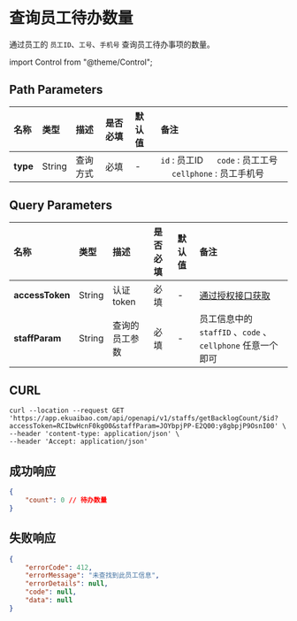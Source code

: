 # 查询员工待办数量
通过员工的 `员工ID`、`工号`、`手机号` 查询员工待办事项的数量。

import Control from "@theme/Control";

<Control
method="GET"
url="/api/openapi/v1/staffs/getBacklogCount/$`type`"
/>

## Path Parameters

| 名称 | 类型 | 描述 | 是否必填 | 默认值 | 备注 |
| :--- | :--- | :--- | :--- |:--- | :--- |
| **type** | String | 查询方式 | 必填 | - | `id` : 员工ID &emsp; `code` : 员工工号 &emsp; `cellphone` : 员工手机号 |

## Query Parameters

| 名称 | 类型 | 描述 | 是否必填 | 默认值 | 备注 |
| :--- | :--- | :--- | :--- |:--- | :--- |
| **accessToken** | String  | 认证token	   | 必填 | - | [通过授权接口获取](/docs/open-api/getting-started/auth) |
| **staffParam**  | String  | 查询的员工参数  | 必填 | - | 员工信息中的 `staffID` 、`code` 、`cellphone` 任意一个即可 | 

## CURL
```shell
curl --location --request GET 'https://app.ekuaibao.com/api/openapi/v1/staffs/getBacklogCount/$id?accessToken=RCIbwHcnF0kg00&staffParam=JOYbpjPP-E2Q00:y8gbpjP9OsnI00' \
--header 'content-type: application/json' \
--header 'Accept: application/json'
```

## 成功响应
```json
{
    "count": 0 // 待办数量
}
```

## 失败响应
```json
{
    "errorCode": 412,
    "errorMessage": "未查找到此员工信息",
    "errorDetails": null,
    "code": null,
    "data": null
}
```